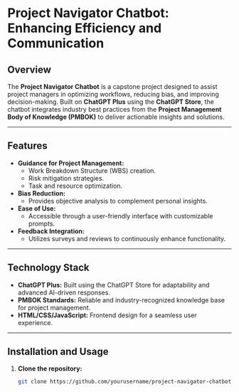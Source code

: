 # Project Navigator Chatbot: Enhancing Efficiency and Communication

## Overview

The **Project Navigator Chatbot** is a capstone project designed to assist project managers in optimizing workflows, reducing bias, and improving decision-making. Built on **ChatGPT Plus** using the **ChatGPT Store**, the chatbot integrates industry best practices from the **Project Management Body of Knowledge (PMBOK)** to deliver actionable insights and solutions.

---

## Features

- **Guidance for Project Management:**
  - Work Breakdown Structure (WBS) creation.
  - Risk mitigation strategies.
  - Task and resource optimization.
- **Bias Reduction:**
  - Provides objective analysis to complement personal insights.
- **Ease of Use:**
  - Accessible through a user-friendly interface with customizable prompts.
- **Feedback Integration:**
  - Utilizes surveys and reviews to continuously enhance functionality.

---

## Technology Stack

- **ChatGPT Plus:** Built using the ChatGPT Store for adaptability and advanced AI-driven responses.
- **PMBOK Standards:** Reliable and industry-recognized knowledge base for project management.
- **HTML/CSS/JavaScript:** Frontend design for a seamless user experience.

---

## Installation and Usage

1. **Clone the repository:**
   ```bash
   git clone https://github.com/yourusername/project-navigator-chatbot.git
